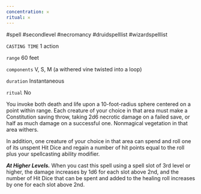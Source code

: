 ```yaml
---
concentration: 𐄂
ritual: 𐄂
---
```

#spell #secondlevel #necromancy #druidspelllist #wizardspelllist

`CASTING TIME`
1 action

`range`
60 feet

`components`
V, S, M (a withered vine twisted into a loop)

`duration`
Instantaneous

`ritual`
No

You invoke both death and life upon a 10-foot-radius sphere centered on a point within range. Each creature of your choice in that area must make a Constitution saving throw, taking 2d6 necrotic damage on a failed save, or half as much damage on a successful one. Nonmagical vegetation in that area withers.

In addition, one creature of your choice in that area can spend and roll one of its unspent Hit Dice and regain a number of hit points equal to the roll plus your spellcasting ability modifier.

**_At Higher Levels._** When you cast this spell using a spell slot of 3rd level or higher, the damage increases by 1d6 for each slot above 2nd, and the number of Hit Dice that can be spent and added to the healing roll increases by one for each slot above 2nd.